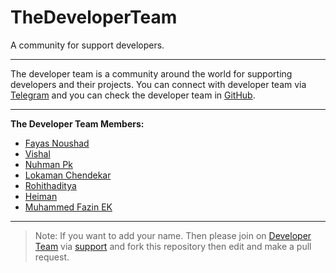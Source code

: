 # TheDeveloperTeam

A community for support developers.

---

The developer team is a community around the world for supporting developers and their projects. You can connect with developer team via [Telegram](https://telegram.me/TheDeveloperTeam) and you can check the developer team in [GitHub](https://github.com/TheDeveloperTeam).

---

**The Developer Team Members:**

- [Fayas Noushad](https://github.com/FayasNoushad)
- [Vishal](https://github.com/MrVishal2K2)
- [Nuhman Pk](https://github.com/bughunter0)
- [Lokaman Chendekar](https://github.com/lntechnical2)
- [Rohithaditya](https://github.com/Rohith-sreedharan)
- [Heiman](https://github.com/HeimanPictures)
- [Muhammed Fazin EK](https://github.com/M-fazin)

---

> Note: If you want to add your name. Then please join on [Developer Team](https://github.com/TheDeveloperTeam) via [support](https://github.com/TheDeveloperTeam/support) and fork this repository then edit and make a pull request.
